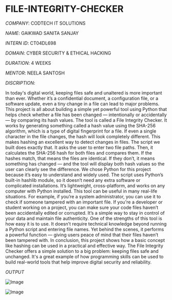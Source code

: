 # FILE-INTEGRITY-CHECKER

*COMPANY*: CODTECH IT SOLUTIONS

*NAME*: GAIKWAD SANITA SANJAY

*INTERN ID*: CT04DL698

*DOMAIN*: CYBER SECURITY & ETHICAL HACKING

*DURATION*: 4 WEEKS

*MENTOR*: NEELA SANTOSH

*DISCRIPTION*:  

In today's digital world, keeping files safe and unaltered is more important than ever. Whether it’s a confidential document, a configuration file, or a software update, even a tiny change in a file can lead to major problems. This project is all about building a simple yet powerful tool using Python that helps check whether a file has been changed — intentionally or accidentally — by comparing its hash values. The tool is called a File Integrity Checker. It works by generating something called a hash value using the SHA-256 algorithm, which is a type of digital fingerprint for a file. If even a single character in the file changes, the hash will look completely different. This makes hashing an excellent way to detect changes in files. The script we built does exactly that. It asks the user to enter two file paths. Then, it calculates the SHA-256 hash for both files and compares them. If the hashes match, that means the files are identical. If they don’t, it means something has changed — and the tool will display both hash values so the user can clearly see the difference. We chose Python for this project because it’s easy to understand and widely used. The script uses Python’s built-in hashlib module, so it doesn’t need any extra software or complicated installations. It’s lightweight, cross-platform, and works on any computer with Python installed. This tool can be useful in many real-life situations. For example, if you’re a system administrator, you can use it to check if someone tampered with an important file. If you're a developer or student working on a project, you can make sure your code files haven’t been accidentally edited or corrupted. It’s a simple way to stay in control of your data and maintain file authenticity. One of the strengths of this tool is how easy it is to use. It doesn’t require technical knowledge beyond running a Python script and entering file names. Yet behind the scenes, it performs a powerful function — giving users peace of mind that their files haven’t been tampered with.
In conclusion, this project shows how a basic concept like hashing can be used in a practical and effective way. The File Integrity Checker offers a simple solution to a big problem: keeping files safe and unchanged. It's a great example of how programming skills can be used to build real-world tools that help improve digital security and reliability.

*OUTPUT*

![Image](https://github.com/user-attachments/assets/1bf8f6ac-c32d-4379-ba5d-3e84e86867de)

![Image](https://github.com/user-attachments/assets/e32f4056-3b4a-42cc-b51a-67bbf4cb117c)
